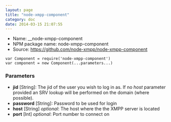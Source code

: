 ```yaml
---
layout: page
title: "node-xmpp-component"
category: doc
date: 2014-03-15 21:07:55
---
```


* Name: __node-xmpp-component
* NPM package name: node-xmpp-component
* Source: https://github.com/node-xmpp/node-xmpp-component

```
var Component = require('node-xmpp-component')
var component = new Component(...parameters...)
```

### Parameters

* __jid__ [String]: The jid of the user you wish to log in as. If no _host_ parameter provided an SRV lookup will be performed on the domain (where possible).
* __password__ [String]: Password to be used for login
* __host__ [String] _optional_: The host where the the XMPP server is located
* __port__ [Int] _optional_: Port number to connect on
